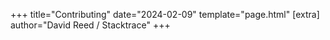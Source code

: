 
+++
title="Contributing"
date="2024-02-09"
template="page.html"
[extra]
author="David Reed / Stacktrace"
+++
